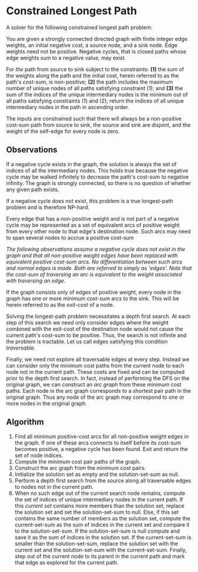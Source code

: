 # Constrained Longest Path

A solver for the following constrained longest path problem:

You are given a strongly connected directed graph with finite integer edge
weights, an initial negative cost, a source node, and a sink node. Edge weights
need not be positive. Negative cycles, that is closed paths whose edge weights
sum to a negative value, may exist.

For *the* path from source to sink subject to the constraints: **(1)** the
sum of the weights along the path and the initial cost, herein referred to as
the path's *cost-sum*, is non-positive; **(2)** the path includes the maximum
number of unique nodes of all paths satisfying constraint (1); and **(3)** the
sum of the indices of the unique intermediary nodes is the minimum out of all
paths satisfying constraints (1) and (2); return the indices of all unique intermediary
nodes in the path in ascending order.

The inputs are constrained such that there will always be a non-positive
cost-sum path from source to sink, the source and sink are disjoint, and the
weight of the self-edge for every node is zero.

## Observations

If a negative cycle exists in the graph, the solution is always the set of
indices of all the intermediary nodes. This holds true because the negative
cycle may be walked infinitely to decrease the path's cost-sum to negative
infinity. The graph is strongly connected, so there is no question of whether
any given path exists.

If a negative cycle does not exist, this problem is a true longest-path problem
and is therefore NP-hard.

Every edge that has a non-positive weight and is not part of a negative cycle
may be represented as a set of equivalent arcs of positive weight from every
other node to that edge's destination node. Such arcs may need to span several
nodes to accrue a positive cost-sum

*The following observations assume a negative cycle does not exist in the graph
and that all non-positive weight edges have been replaced with equivalent
positive cost-sum arcs. No differentiation between such arcs and normal edges is
made. Both are referred to simply as 'edges'. Note that the cost-sum of
traversing an arc is equivalent to the weight associated with traversing an
edge.*

If the graph consists only of edges of positive weight, every node in the graph
has one or more minimum cost-sum arcs to the sink. This will be herein referred
to as the *exit-cost* of a node.

Solving the longest-path problem necessitates a depth first search. At each step
of this search we need only consider edges where the weight combined with the
exit-cost of the destination node would not cause the current path's cost-sum to
be positive. Thus, the search is not infinite and the problem is tractable. Let
us call edges satisfying this condition *traversable*.

Finally, we need not explore all traversable edges at every step. Instead we can
consider only the minimum cost paths from the current node to each node not in
the current path. These costs are fixed and can be computed prior to the depth
first search. In fact, instead of performing the DFS on the original graph, we
can construct an *arc graph* from these minimum cost paths. Each node in the arc
graph corresponds to a shortest pair path in the original graph. Thus any node
of the arc graph may correspond to one or more nodes in the original graph.

## Algorithm

1. Find all minimum positive-cost arcs for all non-positive weight edges in the
   graph. If one of these arcs connects to itself before its cost-sum becomes
   positive, a negative cycle has been found. Exit and return the set of node
   indices.
2. Compute the minimum cost pair paths of the graph.
3. Construct the arc graph from the minimum cost pairs.
4. Initialize the solution set as empty and the solution-set-sum as null.
5. Perform a depth first search from the source along all traversable edges to
   nodes not in the current path.
6. When no such edge out of the current search node remains, compute the
   set of indices of unique intermediary nodes in the current path. If this
   *current set* contains more members than the solution set, replace the
   solution set and set the solution-set-sum to null. Else, if this set contains
   the same number of members as the solution set, compute the current-set-sum
   as the sum of indices in the current set and compare it to the
   solution-set-sum. If the solution-set-sum is null compute and save it as the
   sum of indices in the solution set. If the current-set-sum is smaller than
   the solution-set-sum, replace the solution set with the current set and the
   solution-set-sum with the current-set-sum. Finally, step out of the current
   node to its parent in the current path and mark that edge as explored for the
   current path.
